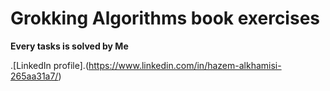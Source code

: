 # Grokking Algorithms book exercises

**Every tasks is solved by Me**

.[LinkedIn profile].(https://www.linkedin.com/in/hazem-alkhamisi-265aa31a7/)